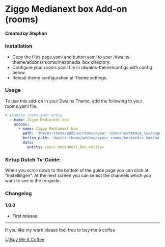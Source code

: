 # Ziggo Medianext box Add-on (rooms)
##### Created by Stephan

### Installation
- Copy the files page.yaml and button.yaml to your <config dir>/dwains-theme/addons/rooms/<your room>/nextmedia_box directory.
- Configure your rooms.yaml file in <config dir>/dwains-theme/configs with config below.
- Reload theme configuration at Theme settings.
### Usage
To use this add-on in your Dwains Theme, add the following to your rooms.yaml file:
```yaml
# Example rooms.yaml entry
  - name: Ziggo Medianext box
    addons:
      - name: Ziggo Medianext box
        path: 'dwains-theme/addons/rooms/<your room>/nextmedia_box/page.yaml'
        button_path: 'dwains-theme/addons/<your room>/nextmedia_box/button.yaml'
        data:
          entity: <your_medianext_box_entity>
  ```
### Setup Dutch Tv-Guide:
When you scroll down to the bottom of the guide page you can click at "instellingen". At the next screen you can select the channels which you want to see in the tv-guide.
  
### Changelog
#### 1.0.0
- First release

---

If you like my work please feel free to buy me a coffee

<a href="https://www.buymeacoffee.com/Stephan296" target="_blank"><img src="https://www.buymeacoffee.com/assets/img/custom_images/white_img.png" alt="Buy Me A Coffee"></a>
